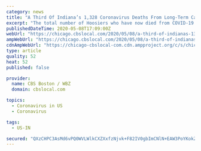 ```yaml
---
category: news
title: "A Third Of Indiana’s 1,328 Coronavirus Deaths From Long-Term Care Facilities"
excerpt: "The total number of Hoosiers who have now died from COVID-19 hit 1,328, with about a third of those fatalities coming from residents in long-term health care facilities, heath department officials reported."
publishedDateTime: 2020-05-08T17:09:00Z
webUrl: "https://chicago.cbslocal.com/2020/05/08/a-third-of-indianas-1328-coronavirus-deaths-from-long-term-care-facilities/"
ampWebUrl: "https://chicago.cbslocal.com/2020/05/08/a-third-of-indianas-1328-coronavirus-deaths-from-long-term-care-facilities/amp/"
cdnAmpWebUrl: "https://chicago-cbslocal-com.cdn.ampproject.org/c/s/chicago.cbslocal.com/2020/05/08/a-third-of-indianas-1328-coronavirus-deaths-from-long-term-care-facilities/amp/"
type: article
quality: 52
heat: 52
published: false

provider:
  name: CBS Boston / WBZ
  domain: cbslocal.com

topics:
  - Coronavirus in US
  - Coronavirus

tags:
  - US-IN

secured: "QXzCHPC3AsMd6vPQ0WVLWlkCXZXxfzNjvk+F82IV0gbImCNlN+EAW3PoYKokZ8OkW0fTj53gpNErtLMP1Aztu7z191c7rUKMFoiAB3p7X2jcgw/390WqKR0g99BtyqiiUcYpsJswSHZsXbdGszd8A9xPdBAKhTeSBHbJDhkVykEPdqRu3NWIKIuSb/vxuXx8siECbzxnVomaXwMr3Zp1DyCSkI6OU+U+wMaL0FYIVhqWLDYMsu8Lv14/i5HcY1KmNjn9evuIPtIzKM6WBUOBmE5eNKtF+jSSmeM5fF3K3CuwrFscths9OTXK7rzsnr9DFNomhChULN9b2I1V/oVvflGGJOBOHye04zSJF4IFwQI6ovAdmcoxvWftq/n2Cx9bVOzpQEjkGd4NzWQqpISXTiXYAUGZMr9LfY7ZKxTItrt0erAG5t1JhWFzff+6FPWCOxHD29VcBmO077mBNgLtlrvJhYYSVDdZ4klnCwYlYEw=;wH5Q8FaN9ueX5iNnhEKbSQ=="
---
```


